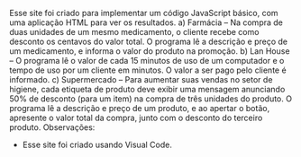 Esse site foi criado para implementar um código JavaScript básico, com uma aplicação HTML para ver os resultados.
a) Farmácia – Na compra de duas unidades de um mesmo medicamento, o cliente recebe como desconto os centavos do valor total. O programa lê a descrição e preço de um medicamento, e informa o valor do produto na promoção. 
b) Lan House – O programa lê o valor de cada 15 minutos de uso de um computador e o tempo de uso por um cliente em minutos. O valor a ser pago pelo cliente é informado.
c) Supermercado – Para aumentar suas vendas no setor de higiene, cada etiqueta de produto deve exibir uma mensagem anunciando 50% de desconto (para um item) na compra de três unidades do produto. O programa lê a descrição e preço de um produto, e ao apertar o botão,
apresente o valor total da compra, junto com o desconto do terceiro produto.
Observações:
- Esse site foi criado usando Visual Code.
